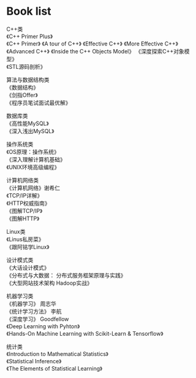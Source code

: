 # Book list

C++类  
《C++ Primer Plus》  
《C++ Primer》
《A tour of C++》
《Effective C++》
《More Effective C++》
《Advanced C++》
《Inside the C++ Objects Model》
《深度探索C++对象模型》  
《STL源码剖析》  

算法与数据结构类  
《数据结构》  
《剑指Offer》  
《程序员笔试面试最优解》  

数据库类  
《高性能MySQL》  
《深入浅出MySQL》  

操作系统类  
《OS原理：操作系统》  
《深入理解计算机基础》  
《UNIX环境高级编程》  

计算机网络类  
《计算机网络》谢希仁  
《TCP/IP详解》  
《HTTP权威指南》  
《图解TCP/IP》  
《图解HTTP》  

Linux类  
《Linus私房菜》  
《跟阿铭学Linux》  

设计模式类  
《大话设计模式》  
《分布式与大数据： 分布式服务框架原理与实践》  
《大型网站技术架构 Hadoop实战》  

机器学习类  
《机器学习》 周志华  
《统计学习方法》 李航  
《深度学习》 Goodfellow  
《Deep Learning with Pyhton》  
《Hands-On Machine Learning with Scikit-Learn & Tensorflow》  

统计类  
《Introduction to Mathematical Statistics》  
《Statistical Inference》  
《The Elements of Statistical Learning》  
